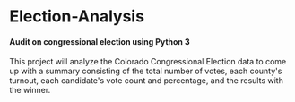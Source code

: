 # Election-Analysis
#### Audit on congressional election using Python 3

This project will analyze the Colorado Congressional Election data to come up with a summary consisting of the total number of votes, each county's turnout, each candidate's vote count and percentage, and the results with the winner. 
